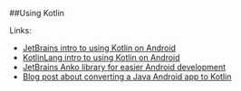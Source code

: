 ##Using Kotlin
  
Links:
  
 * [JetBrains intro to using Kotlin on Android](http://blog.jetbrains.com/kotlin/2013/08/working-with-kotlin-in-android-studio/)
 * [KotlinLang intro to using Kotlin on Android](https://kotlinlang.org/docs/tutorials/kotlin-android.html)
 * [JetBrains Anko library for easier Android development](https://github.com/JetBrains/anko)
 * [Blog post about converting a Java Android app to Kotlin](http://antonioleiva.com/plaid-kotlin-1/)
